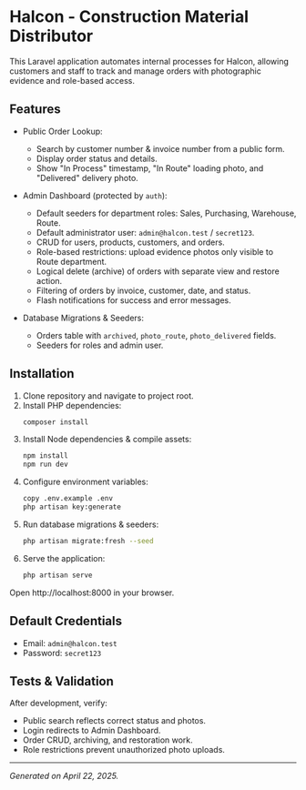 # Halcon - Construction Material Distributor

This Laravel application automates internal processes for Halcon, allowing customers and staff to track and manage orders with photographic evidence and role-based access.

## Features

- Public Order Lookup:
  - Search by customer number & invoice number from a public form.
  - Display order status and details.
  - Show "In Process" timestamp, "In Route" loading photo, and "Delivered" delivery photo.

- Admin Dashboard (protected by `auth`):
  - Default seeders for department roles: Sales, Purchasing, Warehouse, Route.
  - Default administrator user: `admin@halcon.test` / `secret123`.
  - CRUD for users, products, customers, and orders.
  - Role-based restrictions: upload evidence photos only visible to Route department.
  - Logical delete (archive) of orders with separate view and restore action.
  - Filtering of orders by invoice, customer, date, and status.
  - Flash notifications for success and error messages.

- Database Migrations & Seeders:
  - Orders table with `archived`, `photo_route`, `photo_delivered` fields.
  - Seeders for roles and admin user.

## Installation

1. Clone repository and navigate to project root.
2. Install PHP dependencies:
   ```bash
   composer install
   ```
3. Install Node dependencies & compile assets:
   ```bash
   npm install
   npm run dev
   ```
4. Configure environment variables:
   ```bash
   copy .env.example .env
   php artisan key:generate
   ```
5. Run database migrations & seeders:
   ```bash
   php artisan migrate:fresh --seed
   ```
6. Serve the application:
   ```bash
   php artisan serve
   ```

Open http://localhost:8000 in your browser.

## Default Credentials

- Email: `admin@halcon.test`
- Password: `secret123`

## Tests & Validation

After development, verify:
- Public search reflects correct status and photos.
- Login redirects to Admin Dashboard.
- Order CRUD, archiving, and restoration work.
- Role restrictions prevent unauthorized photo uploads.

---

*Generated on April 22, 2025.*
